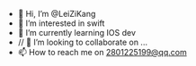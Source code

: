 - 👋 Hi, I’m @LeiZiKang
- 👀 I’m interested in swift
- 🌱 I’m currently learning IOS dev
- // 💞️ I’m looking to collaborate on ...
- 📫 How to reach me on 2801225199@qq.com

<!---
LeiZiKang/LeiZiKang is a ✨ special ✨ repository because its `README.md` (this file) appears on your GitHub profile.
You can click the Preview link to take a look at your changes.
--->
